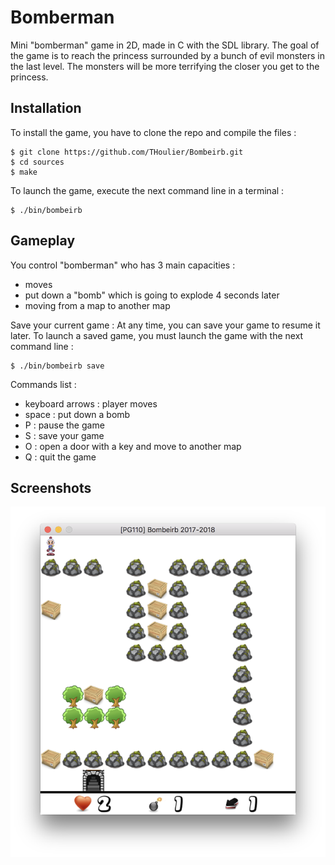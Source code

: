 # Bomberman

Mini "bomberman" game in 2D, made in C with the SDL library. The goal of the game is to reach the princess surrounded by a bunch of evil monsters in the last level. The monsters will be more terrifying the closer you get to the princess.

Installation
------------
To install the game, you have to clone the repo and compile the files :

    $ git clone https://github.com/THoulier/Bombeirb.git
    $ cd sources
    $ make
    
To launch the game, execute the next command line in a terminal :

    $ ./bin/bombeirb


Gameplay
------------
You control "bomberman" who has 3 main capacities :
- moves
- put down a "bomb" which is going to explode 4 seconds later
- moving from a map to another map

Save your current game :
At any time, you can save your game to resume it later. To launch a saved game, you must launch the game with the next command line :

    $ ./bin/bombeirb save


Commands list :
- keyboard arrows : player moves
- space : put down a bomb
- P : pause the game
- S : save your game
- O : open a door with a key and move to another map
- Q : quit the game

Screenshots
------------
![Bombeirb](img/bombeirb.png)
